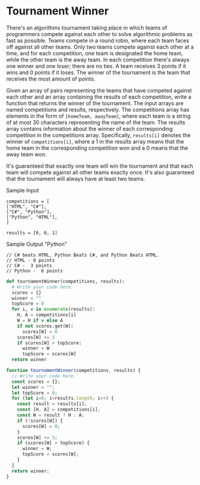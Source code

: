 # Tournament Winner

  There's an algorithms tournament taking place in which teams of programmers
  compete against each other to solve algorithmic problems as fast as possible.
  Teams compete in a round robin, where each team faces off against all other
  teams. Only two teams compete against each other at a time, and for each
  competition, one team is designated the home team, while the other team is the
  away team. In each competition there's always one winner and one loser; there
  are no ties. A team receives 3 points if it wins and 0 points if it loses. The
  winner of the tournament is the team that receives the most amount of points.
  
  
  Given an array of pairs representing the teams that have competed against each
  other and an array containing the results of each competition, write a
  function that returns the winner of the tournament. The input arrays are named
  competitions and results, respectively. The competitions array has elements in the form of
  ```[homeTeam, awayTeam]```, where each team is a string of at most 30
  characters representing the name of the team. The results array
  contains information about the winner of each corresponding competition in the
  competitions array. Specifically, ```results[i]``` denotes
  the winner of ```competitions[i]```, where a 1 in the
  results array means that the home team in the corresponding
  competition won and a 0 means that the away team won.
  
  It's guaranteed that exactly one team will win the tournament and that each
  team will compete against all other teams exactly once. It's also guaranteed
  that the tournament will always have at least two teams.
  
  Sample Input
  ```
  competitions = [
  ["HTML", "C#"],
  ["C#", "Python"],
  ["Python", "HTML"],
  ]
  ```
  ```results = [0, 0, 1]```
  
  Sample Output
  "Python"
  ```
  // C# beats HTML, Python Beats C#, and Python Beats HTML.
  // HTML - 0 points 
  // C# -  3 points
  // Python -  6 points
  ```
```python
def tournamentWinner(competitions, results):
  # Write your code here.
  scores = {}
  winner = ""
  topScore = 0
  for i, v in enumerate(results):
    H, A = competitions[i]
    W = H if v else A
    if not scores.get(W):
      scores[W] = 0
    scores[W] += 3
    if scores[W] > topScore:
      winner = W
      topScore = scores[W]
  return winner
```
```javascript
function tournamentWinner(competitions, results) {
  // Write your code here.
  const scores = {};
  let winner = "";
  let topScore = 0;
  for (let i=0; i<results.length; i++) {
    const result = results[i];
    const [H, A] = competitions[i];
    const W = result ? H : A;
    if (!scores[W]) {
      scores[W] = 0;
    }
    scores[W] += 3;
    if (scores[W] > topScore) {
      winner = W;
      topScore = scores[W];
    }
  }
  return winner;
}
```
